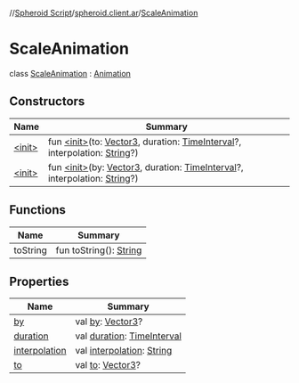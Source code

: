 //[Spheroid Script](../../index.md)/[spheroid.client.ar](../index.md)/[ScaleAnimation](index.md)



# ScaleAnimation  
 class [ScaleAnimation](index.md) : [Animation](../-animation/index.md)   


## Constructors  
  
|  Name|  Summary| 
|---|---|
| [&lt;init&gt;](-init-.md)|  fun [&lt;init&gt;](-init-.md)(to: [Vector3](../../spheroid/-vector3/index.md), duration: [TimeInterval](../../spheroid/-time-interval/index.md)?, interpolation: [String](../../spheroid/-string/index.md)?)   <br>
| [&lt;init&gt;](-init-.md)|  fun [&lt;init&gt;](-init-.md)(by: [Vector3](../../spheroid/-vector3/index.md), duration: [TimeInterval](../../spheroid/-time-interval/index.md)?, interpolation: [String](../../spheroid/-string/index.md)?)   <br>


## Functions  
  
|  Name|  Summary| 
|---|---|
| toString| fun toString(): [String](../../spheroid/-string/index.md)  <br>


## Properties  
  
|  Name|  Summary| 
|---|---|
| [by](index.md#spheroid.client.ar/ScaleAnimation/by/#/PointingToDeclaration/)|  val [by](index.md#spheroid.client.ar/ScaleAnimation/by/#/PointingToDeclaration/): [Vector3](../../spheroid/-vector3/index.md)?   <br>
| [duration](index.md#spheroid.client.ar/ScaleAnimation/duration/#/PointingToDeclaration/)|  val [duration](index.md#spheroid.client.ar/ScaleAnimation/duration/#/PointingToDeclaration/): [TimeInterval](../../spheroid/-time-interval/index.md)   <br>
| [interpolation](index.md#spheroid.client.ar/ScaleAnimation/interpolation/#/PointingToDeclaration/)|  val [interpolation](index.md#spheroid.client.ar/ScaleAnimation/interpolation/#/PointingToDeclaration/): [String](../../spheroid/-string/index.md)   <br>
| [to](index.md#spheroid.client.ar/ScaleAnimation/to/#/PointingToDeclaration/)|  val [to](index.md#spheroid.client.ar/ScaleAnimation/to/#/PointingToDeclaration/): [Vector3](../../spheroid/-vector3/index.md)?   <br>


